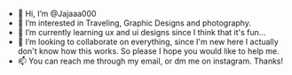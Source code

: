 - 👋 Hi, I’m @Jajaaa000
- 👀 I’m interested in Traveling, Graphic Designs and photography.
- 🌱 I’m currently learning ux and ui designs since I think that it's fun...
- 💞️ I’m looking to collaborate on everything, since I'm new here I actually don't know how this works. So please I hope you would like to help me.
- 📫 You can reach me through my email, or dm me on instagram. Thanks!

<!---
Jajaaa000/Jajaaa000 is a ✨ special ✨ repository because its `README.md` (this file) appears on your GitHub profile.
You can click the Preview link to take a look at your changes.
--->
